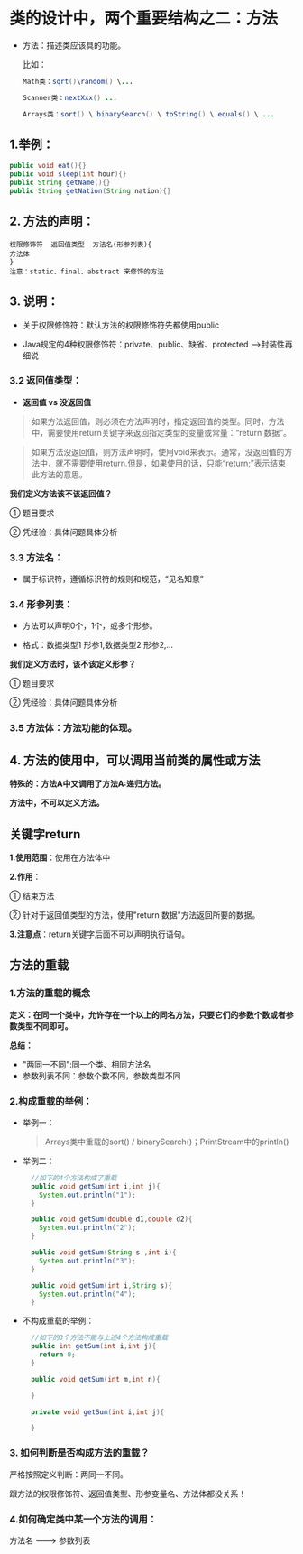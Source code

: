 # 类的设计中，两个重要结构之二：方法
* 方法：描述类应该具的功能。

  比如：
  ```java
  Math类：sqrt()\random() \...
  ```
  ```java
  Scanner类：nextXxx() ...
  ```
  ```java
  Arrays类：sort() \ binarySearch() \ toString() \ equals() \ ...
  ```

## 1.举例：
  ```java
  public void eat(){}
  public void sleep(int hour){}
  public String getName(){}
  public String getNation(String nation){}
  ```
## 2. 方法的声明：

    权限修饰符  返回值类型  方法名(形参列表){
    方法体
    }
    注意：static、final、abstract 来修饰的方法

## 3. 说明：
* 关于权限修饰符：默认方法的权限修饰符先都使用public

* Java规定的4种权限修饰符：private、public、缺省、protected  -->封装性再细说

### 3.2 返回值类型： 

* **返回值  vs 没返回值**

>如果方法返回值，则必须在方法声明时，指定返回值的类型。同时，方法中，需要使用return关键字来返回指定类型的变量或常量：“return 数据”。

>如果方法没返回值，则方法声明时，使用void来表示。通常，没返回值的方法中，就不需要使用return.但是，如果使用的话，只能“return;”表示结束此方法的意思。

**我们定义方法该不该返回值？**

① 题目要求

② 凭经验：具体问题具体分析

### 3.3 方法名：

* 属于标识符，遵循标识符的规则和规范，“见名知意”

### 3.4 形参列表：

* 方法可以声明0个，1个，或多个形参。

* 格式：数据类型1 形参1,数据类型2 形参2,...

**我们定义方法时，该不该定义形参？**


① 题目要求

② 凭经验：具体问题具体分析

### 3.5 方法体：方法功能的体现。 	

## 4. 方法的使用中，可以调用当前类的属性或方法

**特殊的：方法A中又调用了方法A:递归方法。**

**方法中，不可以定义方法。**



## 关键字return

**1.使用范围**：使用在方法体中


**2.作用**：

  ① 结束方法

  ② 针对于返回值类型的方法，使用"return 数据"方法返回所要的数据。
        
**3.注意点**：return关键字后面不可以声明执行语句。


## 方法的重载

### 1.方法的重载的概念

**定义：在同一个类中，允许存在一个以上的同名方法，只要它们的参数个数或者参数类型不同即可。**
 	
**总结：**

* "两同一不同":同一个类、相同方法名
* 参数列表不同：参数个数不同，参数类型不同

### 2.构成重载的举例：

* 举例一：
  >Arrays类中重载的sort() / binarySearch()；PrintStream中的println()
  >
* 举例二：

  ```java
    //如下的4个方法构成了重载
    public void getSum(int i,int j){
      System.out.println("1");
    }

    public void getSum(double d1,double d2){
      System.out.println("2");
    }

    public void getSum(String s ,int i){
      System.out.println("3");
    }

    public void getSum(int i,String s){
      System.out.println("4");
    }
   ```
 
* 不构成重载的举例：

  ```java
    //如下的3个方法不能与上述4个方法构成重载
    public int getSum(int i,int j){
      return 0;
    }

    public void getSum(int m,int n){

    }

    private void getSum(int i,int j){

    }

  ```
### 3. 如何判断是否构成方法的重载？
严格按照定义判断：两同一不同。

跟方法的权限修饰符、返回值类型、形参变量名、方法体都没关系！

### 4.如何确定类中某一个方法的调用：
方法名 ---> 参数列表


